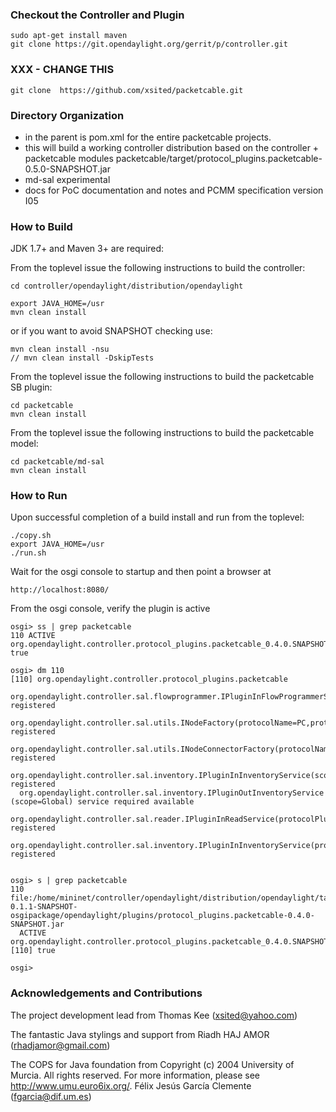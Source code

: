 ### Checkout the Controller and Plugin


    sudo apt-get install maven
    git clone https://git.opendaylight.org/gerrit/p/controller.git

### XXX - CHANGE THIS

    git clone  https://github.com/xsited/packetcable.git

### Directory Organization

- in the parent is pom.xml for the entire packetcable projects.
- this will build a working controller distribution
  based on the controller + packetcable modules
  packetcable/target/protocol_plugins.packetcable-0.5.0-SNAPSHOT.jar
- md-sal experimental
- docs for PoC documentation and notes and PCMM specification version I05
 

### How to Build 


JDK 1.7+ and Maven 3+ are required:

From the toplevel issue the following instructions to build the controller:

    cd controller/opendaylight/distribution/opendaylight

    export JAVA_HOME=/usr
    mvn clean install

or if you want to avoid SNAPSHOT checking use: 

    mvn clean install -nsu
    // mvn clean install -DskipTests 

From the toplevel issue the following instructions to build the packetcable SB plugin:

    cd packetcable
    mvn clean install

From the toplevel issue the following instructions to build the packetcable model:

    cd packetcable/md-sal 
    mvn clean install


### How to Run



Upon successful completion of a build install and run from the toplevel:

    ./copy.sh
    export JAVA_HOME=/usr
    ./run.sh

Wait for the osgi console to startup and then point a browser at 

    http://localhost:8080/


From the osgi console, verify the plugin is active

    osgi> ss | grep packetcable
    110	ACTIVE      org.opendaylight.controller.protocol_plugins.packetcable_0.4.0.SNAPSHOT true

    osgi> dm 110
    [110] org.opendaylight.controller.protocol_plugins.packetcable
      org.opendaylight.controller.sal.flowprogrammer.IPluginInFlowProgrammerService(protocolPluginType=PC) registered
      org.opendaylight.controller.sal.utils.INodeFactory(protocolName=PC,protocolPluginType=PC) registered
      org.opendaylight.controller.sal.utils.INodeConnectorFactory(protocolName=PC,protocolPluginType=PC) registered
      org.opendaylight.controller.sal.inventory.IPluginInInventoryService(scope=Global,protocolPluginType=PC) registered
      org.opendaylight.controller.sal.inventory.IPluginOutInventoryService (scope=Global) service required available
      org.opendaylight.controller.sal.reader.IPluginInReadService(protocolPluginType=PC,containerName=default) registered
      org.opendaylight.controller.sal.inventory.IPluginInInventoryService(protocolPluginType=PC,containerName=default) registered


    osgi> s | grep packetcable
    110	file:/home/mininet/controller/opendaylight/distribution/opendaylight/target/distribution.opendaylight-0.1.1-SNAPSHOT-osgipackage/opendaylight/plugins/protocol_plugins.packetcable-0.4.0-SNAPSHOT.jar
      ACTIVE      org.opendaylight.controller.protocol_plugins.packetcable_0.4.0.SNAPSHOT [110] true
      
    osgi> 


### Acknowledgements and Contributions


The project development lead from
Thomas Kee (xsited@yahoo.com)

The fantastic Java stylings and support from
Riadh HAJ AMOR (rhadjamor@gmail.com)

The COPS for Java foundation from
Copyright (c) 2004 University of Murcia.  All rights reserved.
For more information, please see <http://www.umu.euro6ix.org/>.
Félix Jesús García Clemente  (fgarcia@dif.um.es)

